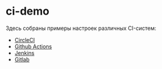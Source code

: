 # ci-demo

Здесь собраны примеры настроек различных CI-систем:

* [CircleCI](https://circleci.com/)
* [Github Actions](https://github.com/)
* [Jenkins](https://www.jenkins.io/)
* [Gitlab](https://about.gitlab.com/)

